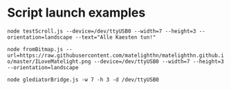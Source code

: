 # Script launch examples

`node testScroll.js --device=/dev/ttyUSB0 --width=7 --height=3 --orientation=landscape --text="Alle Kaesten tun!"`

`node fromBitmap.js --url=https://raw.githubusercontent.com/matelighthn/matelighthn.github.io/master/ILoveMatelight.png --device=/dev/ttyUSB0 --width=7 --height=3 --orientation=landscape`

`node glediatorBridge.js -w 7 -h 3 -d /dev/ttyUSB0`